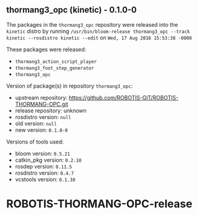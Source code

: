 ## thormang3_opc (kinetic) - 0.1.0-0

The packages in the `thormang3_opc` repository were released into the `kinetic` distro by running `/usr/bin/bloom-release thormang3_opc --track kinetic --rosdistro kinetic --edit` on `Wed, 17 Aug 2016 15:53:38 -0000`

These packages were released:
- `thormang3_action_script_player`
- `thormang3_foot_step_generator`
- `thormang3_opc`

Version of package(s) in repository `thormang3_opc`:

- upstream repository: https://github.com/ROBOTIS-GIT/ROBOTIS-THORMANG-OPC.git
- release repository: unknown
- rosdistro version: `null`
- old version: `null`
- new version: `0.1.0-0`

Versions of tools used:

- bloom version: `0.5.21`
- catkin_pkg version: `0.2.10`
- rosdep version: `0.11.5`
- rosdistro version: `0.4.7`
- vcstools version: `0.1.38`


# ROBOTIS-THORMANG-OPC-release